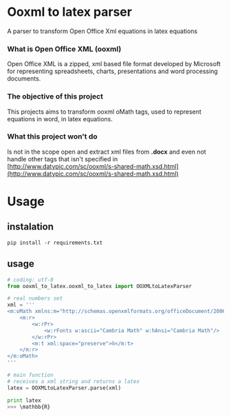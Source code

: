 # Ooxml to latex parser

A parser to transform Open Office Xml equations in latex equations

### What is Open Office XML (ooxml)

Open Office XML is a zipped, xml based file format developed by Microsoft for representing spreadsheets, charts, presentations and word processing documents.

### The objective of this project

This projects aims to transform ooxml oMath tags, used to represent equations in word, in latex equations.

### What this project won't do

Is not in the scope open and extract xml files from **.docx** and even not handle other tags that isn't specified in [http://www.datypic.com/sc/ooxml/s-shared-math.xsd.html](http://www.datypic.com/sc/ooxml/s-shared-math.xsd.html)

# Usage

## instalation

	pip install -r requirements.txt

## usage

```python
# coding: utf-8
from ooxml_to_latex.ooxml_to_latex import OOXMLtoLatexParser

# real numbers set
xml = '''
<m:oMath xmlns:m="http://schemas.openxmlformats.org/officeDocument/2006/math" xmlns:w="http://schemas.openxmlformats.org/wordprocessingml/2006/main">
	<m:r>
		<w:rPr>
			<w:rFonts w:ascii="Cambria Math" w:hAnsi="Cambria Math"/>
		</w:rPr>
		<m:t xml:space="preserve">ℝ</m:t>
	</m:r>
</m:oMath>
'''

# main function
# receives a xml string and returns a latex
latex = OOXMLtoLatexParser.parse(xml)

print latex
>>> \mathbb{R}
```
